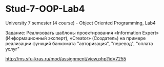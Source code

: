 Stud-7-OOP-Lab4
===============

University 7 semester (4 course) - Object Oriented Programming, Lab4

Задание:
Реализовать шаблоны проектирования «Information Expert» (Информационный эксперт), «Creator» (Создатель)
на примере реализации функций банкомата "авторизация", "перевод", "оплата услуг"

http://ms.sfu-kras.ru/mod/assignment/view.php?id=7255